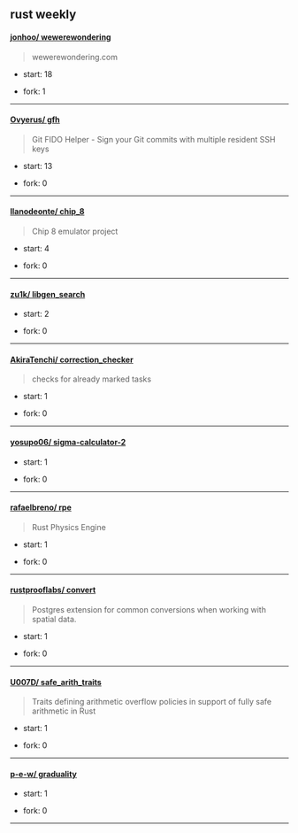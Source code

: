 ## rust weekly

#### [jonhoo/ wewerewondering](https://github.com/jonhoo/wewerewondering)
>  wewerewondering.com
+ start: 18
+ fork: 1
---
#### [Ovyerus/ gfh](https://github.com/Ovyerus/gfh)
>  Git FIDO Helper - Sign your Git commits with multiple resident SSH keys
+ start: 13
+ fork: 0
---
#### [llanodeonte/ chip_8](https://github.com/llanodeonte/chip_8)
>  Chip 8 emulator project
+ start: 4
+ fork: 0
---
#### [zu1k/ libgen_search](https://github.com/zu1k/libgen_search)
>  
+ start: 2
+ fork: 0
---
#### [AkiraTenchi/ correction_checker](https://github.com/AkiraTenchi/correction_checker)
>  checks for already marked tasks
+ start: 1
+ fork: 0
---
#### [yosupo06/ sigma-calculator-2](https://github.com/yosupo06/sigma-calculator-2)
>  
+ start: 1
+ fork: 0
---
#### [rafaelbreno/ rpe](https://github.com/rafaelbreno/rpe)
>  Rust Physics Engine
+ start: 1
+ fork: 0
---
#### [rustprooflabs/ convert](https://github.com/rustprooflabs/convert)
>  Postgres extension for common conversions when working with spatial data.
+ start: 1
+ fork: 0
---
#### [U007D/ safe_arith_traits](https://github.com/U007D/safe_arith_traits)
>  Traits defining arithmetic overflow policies in support of fully safe arithmetic in Rust
+ start: 1
+ fork: 0
---
#### [p-e-w/ graduality](https://github.com/p-e-w/graduality)
>  
+ start: 1
+ fork: 0
---